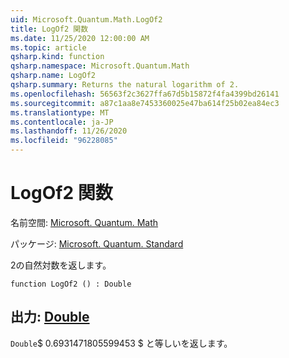 ```yaml
---
uid: Microsoft.Quantum.Math.LogOf2
title: LogOf2 関数
ms.date: 11/25/2020 12:00:00 AM
ms.topic: article
qsharp.kind: function
qsharp.namespace: Microsoft.Quantum.Math
qsharp.name: LogOf2
qsharp.summary: Returns the natural logarithm of 2.
ms.openlocfilehash: 56563f2c3627ffa67d5b15872f4fa4399bd26141
ms.sourcegitcommit: a87c1aa8e7453360025e47ba614f25b02ea84ec3
ms.translationtype: MT
ms.contentlocale: ja-JP
ms.lasthandoff: 11/26/2020
ms.locfileid: "96228085"
---
```

# <a name="logof2-function"></a>LogOf2 関数

名前空間: [Microsoft. Quantum. Math](xref:Microsoft.Quantum.Math)

パッケージ: [Microsoft. Quantum. Standard](https://nuget.org/packages/Microsoft.Quantum.Standard)


2の自然対数を返します。

```qsharp
function LogOf2 () : Double
```


## <a name="output--double"></a>出力: [Double](xref:microsoft.quantum.lang-ref.double)

`Double`$ 0.6931471805599453 $ と等しいを返します。